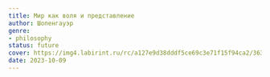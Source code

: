 ```yaml
---
title: Мир как воля и представление
author: Шопенгауэр
genre:
- philosophy
status: future
cover: https://img4.labirint.ru/rc/a127e9d38dddf5ce69c3e71f15f94ca2/363x561q80/books74/738368/cover.jpg?1582010702
date: 2023-10-09
---
```


